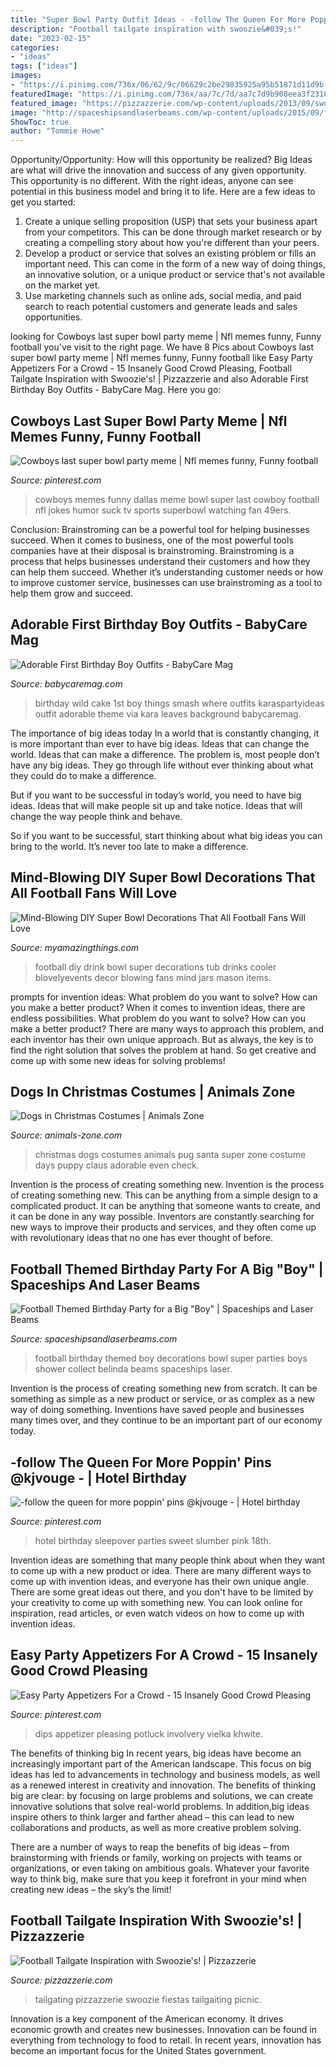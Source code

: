 ```yaml
---
title: "Super Bowl Party Outfit Ideas - -follow The Queen For More Poppin&#039; Pins @kjvouge ️-"
description: "Football tailgate inspiration with swoozie&#039;s!"
date: "2023-02-15"
categories:
- "ideas"
tags: ["ideas"]
images:
- "https://i.pinimg.com/736x/06/62/9c/06629c2be29835925a95b51871d11d9b--sweet--hotel-party-hotel-sleepover-party.jpg"
featuredImage: "https://i.pinimg.com/736x/aa/7c/7d/aa7c7d9b908eea3f23165d5aabda0570.jpg"
featured_image: "https://pizzazzerie.com/wp-content/uploads/2013/09/swoo.png"
image: "http://spaceshipsandlaserbeams.com/wp-content/uploads/2015/09/football-birthday-party-ideas-for-boys-340.jpg"
ShowToc: true
author: "Tommie Howe"
---
```



Opportunity/Opportunity: How will this opportunity be realized?
Big Ideas are what will drive the innovation and success of any given opportunity. This opportunity is no different. With the right ideas, anyone can see potential in this business model and bring it to life. Here are a few ideas to get you started: 
1. Create a unique selling proposition (USP) that sets your business apart from your competitors. This can be done through market research or by creating a compelling story about how you're different than your peers. 
2. Develop a product or service that solves an existing problem or fills an important need. This can come in the form of a new way of doing things, an innovative solution, or a unique product or service that's not available on the market yet. 
3. Use marketing channels such as online ads, social media, and paid search to reach potential customers and generate leads and sales opportunities.

	

		
looking for Cowboys last super bowl party meme | Nfl memes funny, Funny football you've visit to the right page. We have 8 Pics about Cowboys last super bowl party meme | Nfl memes funny, Funny football like Easy Party Appetizers For a Crowd - 15 Insanely Good Crowd Pleasing, Football Tailgate Inspiration with Swoozie&#039;s! | Pizzazzerie and also Adorable First Birthday Boy Outfits - BabyCare Mag. Here you go:
		
    
## Cowboys Last Super Bowl Party Meme | Nfl Memes Funny, Funny Football

<img loading=lazy src="https://i.pinimg.com/736x/90/f9/79/90f9797d3e7360a44398ae59b4feffe5.jpg" onerror="this.onerror=null;this.src='https://tse2.mm.bing.net/th?id=OIP.b2E4k5lKNLvbLwZekQtqYgHaLH&amp;pid=15.1';" alt="Cowboys last super bowl party meme | Nfl memes funny, Funny football">

_Source: pinterest.com_

>cowboys memes funny dallas meme bowl super last cowboy football nfl jokes humor suck tv sports superbowl watching fan 49ers. 

	

Conclusion: Brainstroming can be a powerful tool for helping businesses succeed.
When it comes to business, one of the most powerful tools companies have at their disposal is brainstroming. Brainstroming is a process that helps businesses understand their customers and how they can help them succeed. Whether it’s understanding customer needs or how to improve customer service, businesses can use brainstroming as a tool to help them grow and succeed.

    
## Adorable First Birthday Boy Outfits - BabyCare Mag

<img loading=lazy src="https://www.babycaremag.com/wp-content/uploads/2018/01/b3693e301ffe57a5664e5448889d4e7e.jpg" onerror="this.onerror=null;this.src='https://tse3.mm.bing.net/th?id=OIP.s8JJgC1h25cf2ojmsg7q7wHaLI&amp;pid=15.1';" alt="Adorable First Birthday Boy Outfits - BabyCare Mag">

_Source: babycaremag.com_

>birthday wild cake 1st boy things smash where outfits karaspartyideas outfit adorable theme via kara leaves background babycaremag. 

	

The importance of big ideas today
In a world that is constantly changing, it is more important than ever to have big ideas. Ideas that can change the world. Ideas that can make a difference.
The problem is, most people don’t have any big ideas. They go through life without ever thinking about what they could do to make a difference.

But if you want to be successful in today’s world, you need to have big ideas. Ideas that will make people sit up and take notice. Ideas that will change the way people think and behave.

So if you want to be successful, start thinking about what big ideas you can bring to the world. It’s never too late to make a difference.

    
## Mind-Blowing DIY Super Bowl Decorations That All Football Fans Will Love

<img loading=lazy src="http://myamazingthings.com/wp-content/uploads/2016/12/DIY-Football-Drink-Tub-704x1024-704x1024.jpg" onerror="this.onerror=null;this.src='https://tse4.mm.bing.net/th?id=OIP.jjTKARqngbQc34ajyhD51QHaKx&amp;pid=15.1';" alt="Mind-Blowing DIY Super Bowl Decorations That All Football Fans Will Love">

_Source: myamazingthings.com_

>football diy drink bowl super decorations tub drinks cooler blovelyevents decor blowing fans mind jars mason items. 

	

prompts for invention ideas: What problem do you want to solve? How can you make a better product?
When it comes to invention ideas, there are endless possibilities. What problem do you want to solve? How can you make a better product? There are many ways to approach this problem, and each inventor has their own unique approach. But as always, the key is to find the right solution that solves the problem at hand. So get creative and come up with some new ideas for solving problems!

    
## Dogs In Christmas Costumes | Animals Zone

<img loading=lazy src="https://www.animals-zone.com/wp-content/uploads/2013/12/little-santa-pug.jpg" onerror="this.onerror=null;this.src='https://tse2.mm.bing.net/th?id=OIP.CbMIl_HdiGVau5w9k4pygAHaF7&amp;pid=15.1';" alt="Dogs in Christmas Costumes | Animals Zone">

_Source: animals-zone.com_

>christmas dogs costumes animals pug santa super zone costume days puppy claus adorable even check. 

	

Invention is the process of creating something new.
Invention is the process of creating something new. This can be anything from a simple design to a complicated product. It can be anything that someone wants to create, and it can be done in any way possible. Inventors are constantly searching for new ways to improve their products and services, and they often come up with revolutionary ideas that no one has ever thought of before.

    
## Football Themed Birthday Party For A Big &quot;Boy&quot; | Spaceships And Laser Beams

<img loading=lazy src="http://spaceshipsandlaserbeams.com/wp-content/uploads/2015/09/football-birthday-party-ideas-for-boys-340.jpg" onerror="this.onerror=null;this.src='https://tse2.mm.bing.net/th?id=OIP.Vk9vXnFxxBpJddRFihIpLQHaLZ&amp;pid=15.1';" alt="Football Themed Birthday Party for a Big &quot;Boy&quot; | Spaceships and Laser Beams">

_Source: spaceshipsandlaserbeams.com_

>football birthday themed boy decorations bowl super parties boys shower collect belinda beams spaceships laser. 

	

Invention is the process of creating something new from scratch. It can be something as simple as a new product or service, or as complex as a new way of doing something. Inventions have saved people and businesses many times over, and they continue to be an important part of our economy today.

    
## -follow The Queen For More Poppin&#039; Pins @kjvouge ️- | Hotel Birthday

<img loading=lazy src="https://i.pinimg.com/736x/06/62/9c/06629c2be29835925a95b51871d11d9b--sweet--hotel-party-hotel-sleepover-party.jpg" onerror="this.onerror=null;this.src='https://tse2.mm.bing.net/th?id=OIP.LlOEhAl0u4VzFsni6hlyqgHaNK&amp;pid=15.1';" alt="-follow the queen for more poppin&#039; pins @kjvouge ️- | Hotel birthday">

_Source: pinterest.com_

>hotel birthday sleepover parties sweet slumber pink 18th. 

	

Invention ideas are something that many people think about when they want to come up with a new product or idea. There are many different ways to come up with invention ideas, and everyone has their own unique angle. There are some great ideas out there, and you don't have to be limited by your creativity to come up with something new. You can look online for inspiration, read articles, or even watch videos on how to come up with invention ideas.

    
## Easy Party Appetizers For A Crowd - 15 Insanely Good Crowd Pleasing

<img loading=lazy src="https://i.pinimg.com/736x/aa/7c/7d/aa7c7d9b908eea3f23165d5aabda0570.jpg" onerror="this.onerror=null;this.src='https://tse3.mm.bing.net/th?id=OIP.mNiQ0-mSAp7Gz0ziPyqfiQHaLH&amp;pid=15.1';" alt="Easy Party Appetizers For a Crowd - 15 Insanely Good Crowd Pleasing">

_Source: pinterest.com_

>dips appetizer pleasing potluck involvery vielka khwite. 

	

The benefits of thinking big
In recent years, big ideas have become an increasingly important part of the American landscape. This focus on big ideas has led to advancements in technology and business models, as well as a renewed interest in creativity and innovation.
The benefits of thinking big are clear: by focusing on large problems and solutions, we can create innovative solutions that solve real-world problems. In addition,big ideas inspire others to think larger and farther ahead – this can lead to new collaborations and products, as well as more creative problem solving.

There are a number of ways to reap the benefits of big ideas – from brainstorming with friends or family, working on projects with teams or organizations, or even taking on ambitious goals. Whatever your favorite way to think big, make sure that you keep it forefront in your mind when creating new ideas – the sky’s the limit!

    
## Football Tailgate Inspiration With Swoozie&#039;s! | Pizzazzerie

<img loading=lazy src="https://pizzazzerie.com/wp-content/uploads/2013/09/swoo.png" onerror="this.onerror=null;this.src='https://tse4.mm.bing.net/th?id=OIP.Af3ET7rqEuP8DkrcU6XEKAHaKX&amp;pid=15.1';" alt="Football Tailgate Inspiration with Swoozie&#039;s! | Pizzazzerie">

_Source: pizzazzerie.com_

>tailgating pizzazzerie swoozie fiestas tailgaiting picnic. 

	

Innovation is a key component of the American economy. It drives economic growth and creates new businesses. Innovation can be found in everything from technology to food to retail. In recent years, innovation has become an important focus for the United States government.

